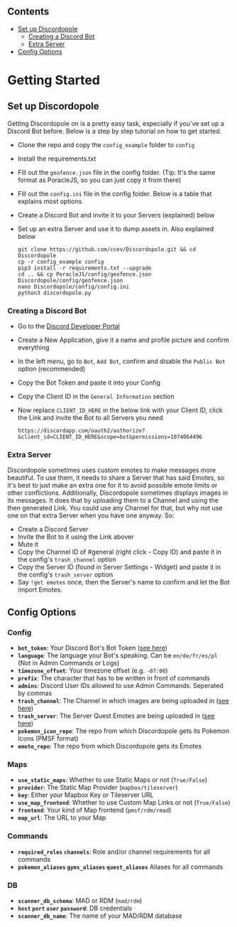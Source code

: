 ## Contents
- [Set up Discordopole]()
  - [Creating a Discord Bot]()
  - [Extra Server]()
- [Config Options]()

# Getting Started

## Set up Discordopole
Getting Discordopole on is a pretty easy task, especially if you've set up a Discord Bot before. Below is a step by step tutorial on how to get started.
- Clone the repo and copy the `config_example` folder to `config`
- Install the requirements.txt
- Fill out the `geofence.json` file in the config folder. (Tip: It's the same format as PoracleJS, so you can just copy it from there)
- Fill out the `config.ini` file in the config folder. Below is a table that explains most options
- Create a Discord Bot and invite it to your Servers (explained) below
- Set up an extra Server and use it to dump assets in. Also explained below

      git clone https://github.com/ccev/Discordopole.git && cd Discordopole
      cp -r config_example config
      pip3 install -r requirements.txt --upgrade
      cd .. && cp PoracleJS/config/geofence.json Discordopole/config/geofence.json
      nano Discordopole/config/config.ini
      python3 discordopole.py

### Creating a Discord Bot
- Go to the [Discord Developer Portal](https://discordapp.com/developers/applications/me)
- Create a New Application, give it a name and profile picture and confirm everything
- In the left menu, go to `Bot`, `Add Bot`, confirm and disable the `Public Bot` option (recommended)
- Copy the Bot Token and paste it into your Config
- Copy the Client ID in the `General Information` section
- Now replace `CLIENT_ID_HERE` in the below link with your Client ID, click the Link and invite the Bot to all Servers you need

      https://discordapp.com/oauth2/authorize?&client_id=CLIENT_ID_HERE&scope=bot&permissions=1074064496

### Extra Server
Discordopole sometimes uses custom emotes to make messages more beautiful. To use them, it needs to share a Server that has said Emotes, so it's best to just make an extra one for it to avoid possible emote limits or other conflictions. Additionally, Discordopole sometimes displays images in its messages. It does that by uploading them to a Channel and using the then generated Link. You could use any Channel for that, but why not use one on that extra Server when you have one anyway. So:
- Create a Discord Server
- Invite the Bot to it using the Link abover
- Mute it
- Copy the Channel ID of #general (right click - Copy ID) and paste it in the config's `trash_channel` option
- Copy the Server ID (found in Server Settings - Widget) and paste it in the config's `trash_server` option
- Say `!get emotes` once, then the Server's name to confirm and let the Bot import Emotes.

## Config Options

### Config
- **`bot_token`**: Your Discord Bot's Bot Token ([see here](TODO))
- **`language`**: The language your Bot's speaking. Can be `en/de/fr/es/pl` (Not in Admin Commands or Logs)
- **`timezone_offset`**: Your timezone offset (e.g. `-07:00`)
- **`prefix`**: The character that has to be written in front of commands
- **`admins`**: Discord User IDs allowed to use Admin Commands. Seperated by commas
- **`trash_channel`**: The Channel in which images are being uploaded in ([see here](TODO))
- **`trash_server`**: The Server Quest Emotes are being uploaded in ([see here](TODO))
- **`pokemon_icon_repo`**: The repo from which Discordopole gets its Pokemon Icons (PMSF format)
- **`emote_repo`**: The repo from which Discordopole gets its Emotes

### Maps
- **`use_static_maps`**: Whether to use Static Maps or not (`True/False`)
- **`provider`**: The Static Map Provider (`mapbox/tileserver`)
- **`key`**: Either your Mapbox Key or Tileserver URL
- **`use_map_frontend`**: Whether to use Custom Map Links or not (`True/False`)
- **`frontend`**: Your kind of Map frontend (`pmsf/rdm/rmad`)
- **`map_url`**: The URL to your Map

### Commands
- **`required_roles` `channels`**: Role and/or channel requirements for all commands
- **`pokemon_aliases` `gyms_aliases` `quest_aliases`** Aliases for all commands

### DB
- **`scanner_db_schema`**: MAD or RDM (`mad/rdm`)
- **`host` `port` `user` `password`**: DB credentials
- **`scanner_db_name`**: The name of your MAD/RDM database